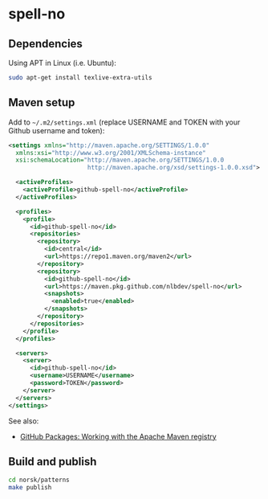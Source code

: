 spell-no
========

## Dependencies

Using APT in Linux (i.e. Ubuntu):

```bash
sudo apt-get install texlive-extra-utils
```

## Maven setup

Add to `~/.m2/settings.xml` (replace USERNAME and TOKEN with your Github username and token):

```xml
<settings xmlns="http://maven.apache.org/SETTINGS/1.0.0"
  xmlns:xsi="http://www.w3.org/2001/XMLSchema-instance"
  xsi:schemaLocation="http://maven.apache.org/SETTINGS/1.0.0
                      http://maven.apache.org/xsd/settings-1.0.0.xsd">

  <activeProfiles>
    <activeProfile>github-spell-no</activeProfile>
  </activeProfiles>

  <profiles>
    <profile>
      <id>github-spell-no</id>
      <repositories>
        <repository>
          <id>central</id>
          <url>https://repo1.maven.org/maven2</url>
        </repository>
        <repository>
          <id>github-spell-no</id>
          <url>https://maven.pkg.github.com/nlbdev/spell-no</url>
          <snapshots>
            <enabled>true</enabled>
          </snapshots>
        </repository>
      </repositories>
    </profile>
  </profiles>

  <servers>
    <server>
      <id>github-spell-no</id>
      <username>USERNAME</username>
      <password>TOKEN</password>
    </server>
  </servers>
</settings>
```

See also:

- [GitHub Packages: Working with the Apache Maven registry](https://docs.github.com/en/packages/working-with-a-github-packages-registry/working-with-the-apache-maven-registry)


## Build and publish

```bash
cd norsk/patterns
make publish
```

